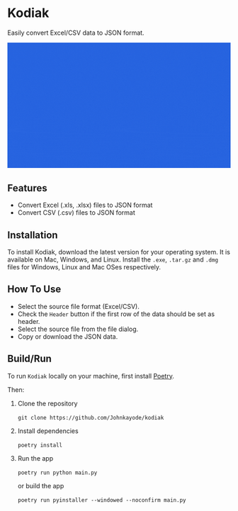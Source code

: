 # Kodiak

Easily convert Excel/CSV data to JSON format. 


![](https://github.com/Johnkayode/kodiak/blob/main/assets/kodiak.gif)

## Features
- Convert Excel (.xls, .xlsx) files to JSON format
- Convert CSV (.csv) files to JSON format

## Installation
To install Kodiak, download the latest version for your operating system. It is available on Mac, Windows, and Linux.
Install the `.exe`, `.tar.gz` and `.dmg` files for Windows, Linux and Mac OSes respectively.

## How To Use
- Select the source file format (Excel/CSV).
- Check the `Header` button if the first row of the data should be set as header.
- Select the source file from the file dialog.
- Copy or download the JSON data.

## Build/Run
To run `Kodiak` locally on your machine, first install [Poetry](https://python-poetry.org/docs/#installing-with-the-official-installer).  

Then:
1. Clone the repository  

    ```git clone https://github.com/Johnkayode/kodiak```
2. Install dependencies  

    ```poetry install```
3. Run the app  

    ```poetry run python main.py```  

   or build the app  

    ```poetry run pyinstaller --windowed --noconfirm main.py```
